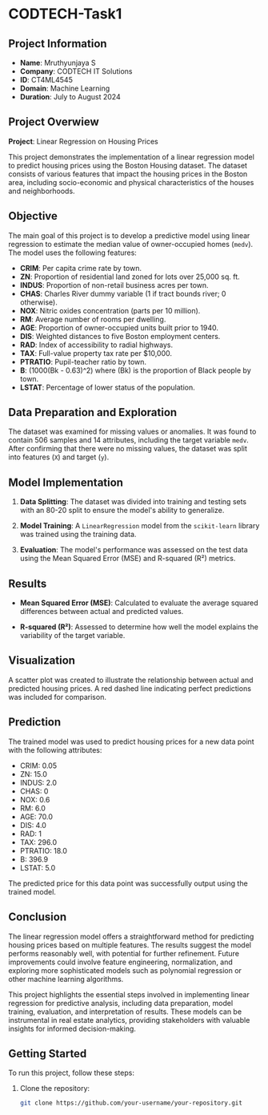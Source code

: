 # CODTECH-Task1

## Project Information

- **Name**: Mruthyunjaya S
- **Company**: CODTECH IT Solutions
- **ID**: CT4ML4545
- **Domain**: Machine Learning
- **Duration**: July to August 2024

## Project Overwiew
**Project**: Linear Regression on Housing Prices

This project demonstrates the implementation of a linear regression model to predict housing prices using the Boston Housing dataset. The dataset consists of various features that impact the housing prices in the Boston area, including socio-economic and physical characteristics of the houses and neighborhoods.

## Objective

The main goal of this project is to develop a predictive model using linear regression to estimate the median value of owner-occupied homes (`medv`). The model uses the following features:

- **CRIM**: Per capita crime rate by town.
- **ZN**: Proportion of residential land zoned for lots over 25,000 sq. ft.
- **INDUS**: Proportion of non-retail business acres per town.
- **CHAS**: Charles River dummy variable (1 if tract bounds river; 0 otherwise).
- **NOX**: Nitric oxides concentration (parts per 10 million).
- **RM**: Average number of rooms per dwelling.
- **AGE**: Proportion of owner-occupied units built prior to 1940.
- **DIS**: Weighted distances to five Boston employment centers.
- **RAD**: Index of accessibility to radial highways.
- **TAX**: Full-value property tax rate per $10,000.
- **PTRATIO**: Pupil-teacher ratio by town.
- **B**: \(1000(Bk - 0.63)^2\) where \(Bk\) is the proportion of Black people by town.
- **LSTAT**: Percentage of lower status of the population.

## Data Preparation and Exploration

The dataset was examined for missing values or anomalies. It was found to contain 506 samples and 14 attributes, including the target variable `medv`. After confirming that there were no missing values, the dataset was split into features (`X`) and target (`y`).

## Model Implementation

1. **Data Splitting**: The dataset was divided into training and testing sets with an 80-20 split to ensure the model's ability to generalize.

2. **Model Training**: A `LinearRegression` model from the `scikit-learn` library was trained using the training data.

3. **Evaluation**: The model's performance was assessed on the test data using the Mean Squared Error (MSE) and R-squared (R²) metrics.

## Results

- **Mean Squared Error (MSE)**: Calculated to evaluate the average squared differences between actual and predicted values.

- **R-squared (R²)**: Assessed to determine how well the model explains the variability of the target variable.

## Visualization

A scatter plot was created to illustrate the relationship between actual and predicted housing prices. A red dashed line indicating perfect predictions was included for comparison.

## Prediction

The trained model was used to predict housing prices for a new data point with the following attributes:

- CRIM: 0.05
- ZN: 15.0
- INDUS: 2.0
- CHAS: 0
- NOX: 0.6
- RM: 6.0
- AGE: 70.0
- DIS: 4.0
- RAD: 1
- TAX: 296.0
- PTRATIO: 18.0
- B: 396.9
- LSTAT: 5.0

The predicted price for this data point was successfully output using the trained model.

## Conclusion

The linear regression model offers a straightforward method for predicting housing prices based on multiple features. The results suggest the model performs reasonably well, with potential for further refinement. Future improvements could involve feature engineering, normalization, and exploring more sophisticated models such as polynomial regression or other machine learning algorithms.

This project highlights the essential steps involved in implementing linear regression for predictive analysis, including data preparation, model training, evaluation, and interpretation of results. These models can be instrumental in real estate analytics, providing stakeholders with valuable insights for informed decision-making.

## Getting Started

To run this project, follow these steps:

1. Clone the repository:
   ```bash
   git clone https://github.com/your-username/your-repository.git
